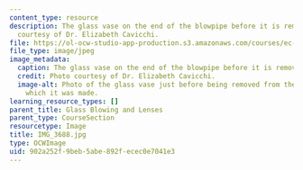 ```yaml
---
content_type: resource
description: The glass vase on the end of the blowpipe before it is removed. Photo
  courtesy of Dr. Elizabeth Cavicchi.
file: https://ol-ocw-studio-app-production.s3.amazonaws.com/courses/ec-050-recreate-experiments-from-history-inform-the-future-from-the-past-galileo-january-iap-2010/902a252f9beb5abe892fecec0e7041e3_IMG_3688.jpg
file_type: image/jpeg
image_metadata:
  caption: The glass vase on the end of the blowpipe before it is removed.
  credit: Photo courtesy of Dr. Elizabeth Cavicchi.
  image-alt: Photo of the glass vase just before being removed from the blowpipe on
    which it was made.
learning_resource_types: []
parent_title: Glass Blowing and Lenses
parent_type: CourseSection
resourcetype: Image
title: IMG_3688.jpg
type: OCWImage
uid: 902a252f-9beb-5abe-892f-ecec0e7041e3
---
```

